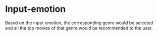 # Input-emotion

Based on the input emotion, the corresponding genre would be selected and all the top movies of that genre would be recommended to the user.
